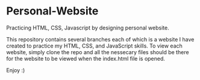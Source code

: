 # Personal-Website
Practicing HTML, CSS, Javascript by designing personal website. 

This repository contains several branches each of which is a website I have created to practice my HTML, CSS, and JavaScript
skills. To view each website, simply clone the repo and all the nessecary files should be there for the website to be 
viewed when the index.html file is opened.

Enjoy :)
